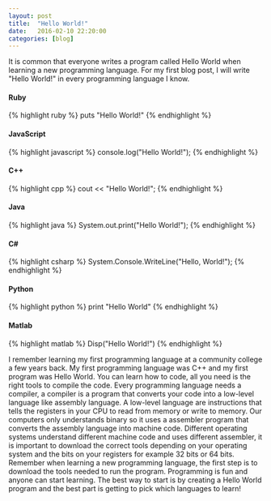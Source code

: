 ```yaml
---
layout: post
title:  "Hello World!"
date:   2016-02-10 22:20:00
categories: [blog]
---
```

It is common that everyone writes a program called Hello World when learning a new programming language. For my first blog post, I will write "Hello World!" in every programming language I know.

#### Ruby

{% highlight ruby %}
  puts "Hello World!"
{% endhighlight %}

#### JavaScript

{% highlight javascript %}
  console.log("Hello World!");
{% endhighlight %}

#### C++

{% highlight cpp %}
  cout << "Hello World!";
{% endhighlight %}

#### Java

{% highlight java %}
  System.out.print("Hello World!");
{% endhighlight %}

<h4>C#</h4>

{% highlight csharp %}
  System.Console.WriteLine("Hello, World!");
{% endhighlight %}

#### Python

{% highlight python %}
  print "Hello World"
{% endhighlight %}

#### Matlab

{% highlight matlab %}
  Disp("Hello World!")
{% endhighlight %}

I remember learning my first programming language at a community college a few years back. My first programming language was C++ and my first program was Hello World. You can learn how to code, all you need is the right tools to compile the code. Every programming language needs a compiler, a compiler is a program that converts your code into a low-level language like assembly language. A low-level language are instructions that tells the registers in your CPU to read from memory or write to memory. Our computers only understands binary so it uses a assembler program that converts the assembly language into machine code. Different operating systems understand different machine code and uses different assembler, it is important to download the correct tools depending on your operating system and the bits on your registers for example 32 bits or 64 bits. Remember when learning a new programming language, the first step is to download the tools needed to run the program. Programming is fun and anyone can start learning. The best way to start is by creating a Hello World program and the best part is getting to pick which languages to learn!